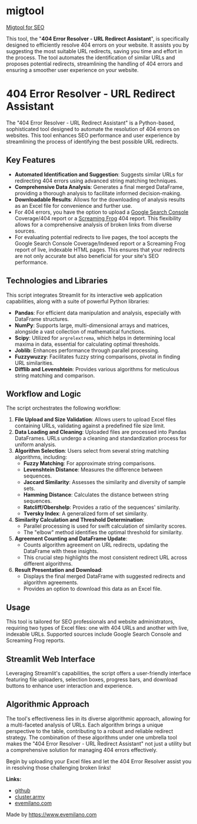 # migtool
[Migtool for SEO](https://cluster.army/migtool/)

This tool, the "**404 Error Resolver - URL Redirect Assistant**", is specifically designed to efficiently resolve 404 errors on your website. It assists you by suggesting the most suitable URL redirects, saving you time and effort in the process. The tool automates the identification of similar URLs and proposes potential redirects, streamlining the handling of 404 errors and ensuring a smoother user experience on your website.

# 404 Error Resolver - URL Redirect Assistant

The "404 Error Resolver - URL Redirect Assistant" is a Python-based, sophisticated tool designed to automate the resolution of 404 errors on websites. This tool enhances SEO performance and user experience by streamlining the process of identifying the best possible URL redirects.

## Key Features
- **Automated Identification and Suggestion**: Suggests similar URLs for redirecting 404 errors using advanced string matching techniques.
- **Comprehensive Data Analysis**: Generates a final merged DataFrame, providing a thorough analysis to facilitate informed decision-making.
- **Downloadable Results**: Allows for the downloading of analysis results as an Excel file for convenience and further use.
- For 404 errors, you have the option to upload a [Google Search Console](https://search.google.com/search-console/about) Coverage/404 report or a [Screaming Frog](https://www.screamingfrog.co.uk/seo-spider/) 404 report. This flexibility allows for a comprehensive analysis of broken links from diverse sources. 
- For evaluating potential redirects to live pages, the tool accepts the Google Search Console Coverage/Indexed report or a Screaming Frog report of live, indexable HTML pages. This ensures that your redirects are not only accurate but also beneficial for your site's SEO performance.

## Technologies and Libraries
This script integrates Streamlit for its interactive web application capabilities, along with a suite of powerful Python libraries:
- **Pandas**: For efficient data manipulation and analysis, especially with DataFrame structures.
- **NumPy**: Supports large, multi-dimensional arrays and matrices, alongside a vast collection of mathematical functions.
- **Scipy**: Utilized for `argrelextrema`, which helps in determining local maxima in data, essential for calculating optimal thresholds.
- **Joblib**: Enhances performance through parallel processing.
- **Fuzzywuzzy**: Facilitates fuzzy string comparisons, pivotal in finding URL similarities.
- **Difflib and Levenshtein**: Provides various algorithms for meticulous string matching and comparison.

## Workflow and Logic
The script orchestrates the following workflow:
1. **File Upload and Size Validation**: Allows users to upload Excel files containing URLs, validating against a predefined file size limit.
2. **Data Loading and Cleaning**: Uploaded files are processed into Pandas DataFrames. URLs undergo a cleaning and standardization process for uniform analysis.
3. **Algorithm Selection**: Users select from several string matching algorithms, including:
   - **Fuzzy Matching**: For approximate string comparisons.
   - **Levenshtein Distance**: Measures the difference between sequences.
   - **Jaccard Similarity**: Assesses the similarity and diversity of sample sets.
   - **Hamming Distance**: Calculates the distance between string sequences.
   - **Ratcliff/Obershelp**: Provides a ratio of the sequences' similarity.
   - **Tversky Index**: A generalized form of set similarity.
4. **Similarity Calculation and Threshold Determination**: 
   - Parallel processing is used for swift calculation of similarity scores.
   - The "elbow" method identifies the optimal threshold for similarity.
5. **Agreement Counting and DataFrame Update**: 
   - Counts algorithm agreement on URL redirects, updating the DataFrame with these insights.
   - This crucial step highlights the most consistent redirect URL across different algorithms.
6. **Result Presentation and Download**: 
   - Displays the final merged DataFrame with suggested redirects and algorithm agreements.
   - Provides an option to download this data as an Excel file.

## Usage
This tool is tailored for SEO professionals and website administrators, requiring two types of Excel files: one with 404 URLs and another with live, indexable URLs. Supported sources include Google Search Console and Screaming Frog reports.

## Streamlit Web Interface
Leveraging Streamlit's capabilities, the script offers a user-friendly interface featuring file uploaders, selection boxes, progress bars, and download buttons to enhance user interaction and experience.

## Algorithmic Approach
The tool's effectiveness lies in its diverse algorithmic approach, allowing for a multi-faceted analysis of URLs. Each algorithm brings a unique perspective to the table, contributing to a robust and reliable redirect strategy. The combination of these algorithms under one umbrella tool makes the "404 Error Resolver - URL Redirect Assistant" not just a utility but a comprehensive solution for managing 404 errors effectively.


Begin by uploading your Excel files and let the 404 Error Resolver assist you in resolving those challenging broken links!

**Links:**
- [github](https://github.com/evemilano/migtool)
- [cluster.army](https://cluster.army/)
- [evemilano.com](https://www.evemilano.com)

Made by https://www.evemilano.com
